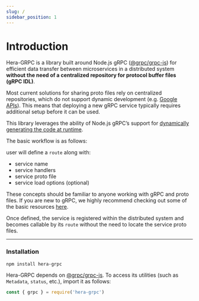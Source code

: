 ```yaml
---
slug: /
sidebar_position: 1
---
```


# Introduction

Hera-GRPC is a library built around Node.js gRPC ([@grpc/grpc-js](https://www.npmjs.com/package/@grpc/grpc-js)) for efficient data transfer between microservices in a distributed system **without the need of a centralized repository for protocol buffer files (gRPC IDL)**.

Most current solutions for sharing proto files rely on centralized repositories, which do not support dynamic development (e.g. [Google APIs](https://github.com/googleapis/googleapis/tree/master/google)). This means that deploying a new gRPC service typically requires additional setup before it can be used.

This library leverages the ability of Node.js gRPC’s support for [dynamically generating the code at runtime](https://grpc.io/docs/languages/node/basics/#example-code-and-setup).

The basic workflow is as follows:

user will define a `route` along with:
- service name
- service handlers
- service proto file
- service load options (optional)

These concepts should be familiar to anyone working with gRPC and proto files. If you are new to gRPC, we highly recommend checking out some of the basic resources [here](./development/references.md).

Once defined, the service is registered within the distributed system and becomes callable by its `route` without the need to locate the service proto files.

---

### Installation

```shell
npm install hera-grpc
```

Hera-GRPC depends on [@grpc/grpc-js](https://www.npmjs.com/package/@grpc/grpc-js). To access its utilities (such as `Metadata`, `status`, etc.), import it as follows:

```js
const { grpc } = require('hera-grpc')
```

